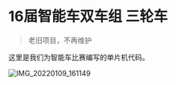 # 16届智能车双车组 三轮车

> 老旧项目，不再维护

这里是我们为智能车比赛编写的单片机代码。

![IMG_20220109_161149](https://ferost-myphotos.oss-cn-shenzhen.aliyuncs.com/IMG_20210707_162207.jpg)

